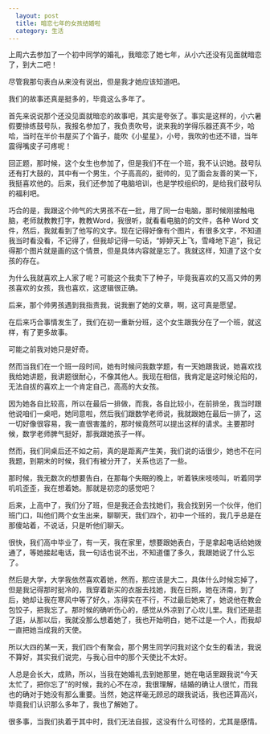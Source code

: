 ```yaml
---
  layout: post
  title: 暗恋七年的女孩结婚啦
  category: 生活
---
```


上周六去参加了一个初中同学的婚礼，我暗恋了她七年，从小六还没有见面就暗恋了，到大二吧！

尽管我那句表白从来没有说出，但是我才她应该知道吧。

我们的故事还真是挺多的，毕竟这么多年了。

首先来说说那个还没见面就暗恋的故事吧，其实是夸张了。事实是这样的，小六暑假要排练鼓号队，我报名参加了，我负责吹号，说来我的学得乐器还真不少，哈哈，当时在半价书屋买了个笛子，能吹《小星星》，小号，我吹的也还不错，当年震得嘴皮子可疼呢！

回正题，那时候，这个女生也参加了，但是我们不在一个班，我不认识她。鼓号队还有打大鼓的，其中有一个男生，个子高高的，挺帅的，见了面会友善的笑一下，我挺喜欢他的。后来，我们还参加了电脑培训，也是学校组织的，是给我们鼓号队的福利吧。

巧合的是，我跟这个帅气的大男孩不在一批，用了同一台电脑，那时候刚接触电脑，老师就教教打字，教教Word，我很听，就看看电脑的的文件，各种 Word 文件，然后，我就看到了他写的文字。现在记得好像有个图片，有很多文字，不知道我当时看没看，不记得了，但我却记得一句话，“婷婷天上飞，雪峰地下追”，我记得那个图片就是画的这个情景，但是具体内容就是忘了。我就这样，知道了这个女孩的存在。

为什么我就喜欢上人家了呢？可能这个我卖下了种子，毕竟我喜欢的又高又帅的男孩喜欢的女孩，我也喜欢，这逻辑很正确。

后来，那个帅男孩遇到我指责我，说我删了她的文章，啊，这可真是愿望。

在后来巧合事情发生了，我们在初一重新分班，这个女生跟我分在了一个班，就这样，有了更多故事。

可能之前我对她只是好奇。

然而当我们在一个班一段时间，她有时候问我数学题，有一天她跟我说，她喜欢找我给她讲题，我讲题很耐心，不像其他人。我现在相信，我肯定是这时候沦陷的，无法自拔的喜欢上一个肯定自己，高高的大女孩。

因为她各自比较高，所以在最后一排做，而我，各自比较小，在前排坐，我当时跟他说咱们一桌吧，她同意啦，然后我们跟数学老师说，我就跟她在最后一排了，这一切好像很容易，我一直很害羞的，那时候竟然可以提出这样的请求。主要那时候，数学老师脾气挺好，那我跟她孩子一样。

然而，我们同桌后还不如之前，真的是距离产生美，我们说的话很少，她也不在问我题，到期末的时候，我们有被分开了，关系也远了一些。

那时候，我无数次的想要告白，在那每个失眠的晚上，听着铁床吱吱叫，听着同学叽叽歪歪，我在想着她。那就是初恋的感觉吧？

后来，上高中了，我们分了班，但是我还会去找她们，我会找到另一个伙伴，他们班门口，叫他们两个女生出来，聊聊天，我们四个，初中一个班的，我几乎总是在那傻站着，不说话，只是听他们聊天。

很快，我们高中毕业了，有一天，我在家里，想要跟她表白，于是拿起电话给她拨通了，等她接起电话，我一句话也说不出，不知道僵了多久，我跟她说了什么忘了。

然后是大学，大学我依然喜欢着她，然而，那应该是大二，具体什么时候忘掉了，但是我记得那时挺冷的，我穿着新买的衣服去找她，我在日照，她在济南，到了后，她却让我在寒风中等了好久，冻得实在不行，不过最后她来了，她说他在教会包饺子，把我忘了。那时候的确听伤心的，感觉从外凉到了心坎儿里。我们还是逛了逛，从那以后，我就没那么想着她了，我也开始明白，她不过是一个人，而我却一直把她当成我的天使。

所以大四的某一天，我们四个有聚会，那个男生同学问我对这个女生的看法，我说不算好，其实我们说完，与我心目中的那个天使比不太好。

人总是会长大，成熟，所以，当我在她婚礼去到她那里，她在电话里跟我说“今天太忙了，把你忘了”的时候，我的心不在凉，我很理解，结婚的确让人很忙，而我也的确对于她没有那么重要。当然，她这样毫无顾忌的跟我说话，我也还算高兴，毕竟我们认识那么多年了，我也了解她了。

很多事，当我们执着于其中时，我们无法自拔，这没有什么可怪的，尤其是感情。

